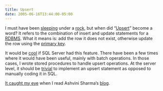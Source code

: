 ```yaml
---
title: Upsert
date: 2005-06-16T13:44:00-05:00
---
```

I must have been [sleeping](http://www.porterfieldsfineart.com/josephholodook/images/ripvanwinkle72.jpg) under a [rock](http://www.crystalinks.com/ayersrock.html), but when did &#8220;[Upsert](http://en.wikipedia.org/wiki/Upsert)&#8221; become a word? It refers to the combination of insert and update statements for a [RDBMS](http://en.wikipedia.org/wiki/RDBMS). What it means is: add the row it does not exist, otherwise update the row using the [primary key](http://en.wikipedia.org/wiki/Primary_key).

It would be [cool](http://www.urbandictionary.com/define.php?term=cool&r=f) if SQL Server had this feature. There have been a few times where it would have been useful, mainly with batch operations. In those cases, I wrote stored procedures to handle upsert operations. At the server level, it should be [trivial](http://catb.org/~esr/jargon/html/T/trivial.html) to implement an upsert statement as opposed to manually coding it in SQL.

[It caught my eye](http://sqljunkies.com/WebLog/ashvinis/archive/2005/06/15/15829.aspx) when I read Ashvini Sharma&#8217;s [blog](http://sqljunkies.com/WebLog/ashvinis/default.aspx).
